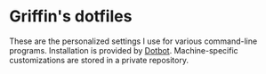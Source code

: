 # Griffin's dotfiles

These are the personalized settings I use for various command-line programs. Installation is provided by [Dotbot](https://github.com/anishathalye/dotbot). Machine-specific customizations are stored in a private repository.